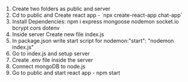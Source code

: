 1. Create two folders as public and server
2. Cd to public and Create react app - ´npx create-react-app chat-app´
3. Install Dependencies: npm i express mongoose nodemon socket.io bcrypt cors dotenv
4. Inside server Create new file index.js
5. In package.json write start script for nodemon:"start": "nodemon index.js"
6. Go to index.js and setup server
7. Create .env file inside the server
8. Connect mongoDB to node.js
9. Go to public and start react app - npm start

